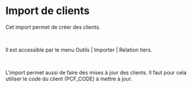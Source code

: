 # Import de clients



Cet import permet de créer des clients.


 


Il est accessible par le menu Outils | 
 Importer | Relation tiers.


 


L'import permet aussi de faire des mises à jour des clients. Il faut 
 pour cela utiliser le code du client 
 (PCF\_CODE) à mettre à jour.


 


